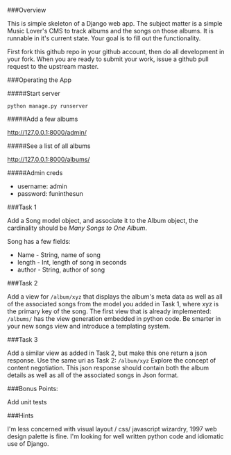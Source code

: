 ###Overview

This is simple skeleton of a Django web app.  The subject matter is a simple Music Lover's CMS to track albums and
the songs on those albums.  It is runnable in it's current state. Your goal is to fill out the functionality.
  
First fork this github repo in your github account, then do all development in your fork.  When you are ready to submit
your work, issue a github pull request to the upstream master.

###Operating the App

#####Start server

`python manage.py runserver`

#####Add a few albums

http://127.0.0.1:8000/admin/

#####See a list of all albums

http://127.0.0.1:8000/albums/

#####Admin creds

* username: admin
* password: funinthesun

###Task 1

Add a Song model object, and associate it to the Album object, the cardinality should be *Many Songs to One Album*.

Song has a few fields:

* Name - String, name of song
* length - Int, length of song in seconds
* author - String, author of song

###Task 2

Add a view for `/album/xyz` that displays the album's meta data as well as all of the associated songs from the model
you added in Task 1, where xyz is the primary key of the song. The first view that is already implemented: `/albums/`
has the view generation embedded in python code.  Be smarter in your new songs view and introduce a templating system.

###Task 3

Add a similar view as added in Task 2, but make this one return a json response. Use the same uri as Task 2: `/album/xyz`
Explore the concept of content negotiation.   This json response should contain both the album details as well as all
of the associated songs in Json format.

###Bonus Points:

Add unit tests

###Hints

I'm less concerned with visual layout / css/ javascript wizardry, 1997 web design palette is fine.  I'm looking for well
written python code and idiomatic use of Django.